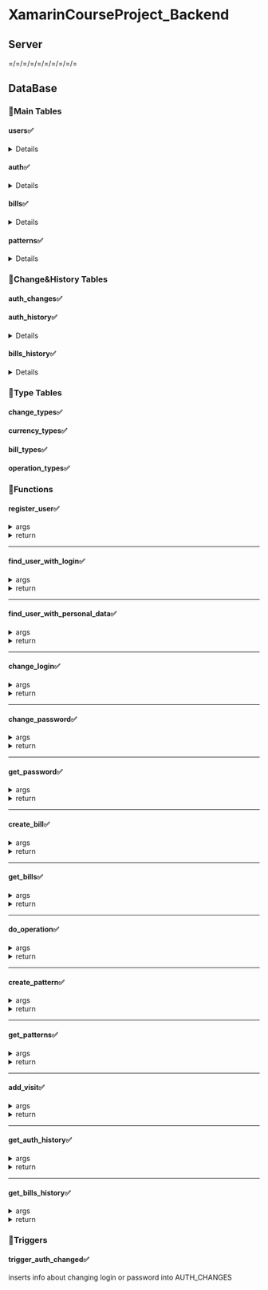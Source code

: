 # XamarinCourseProject_Backend
## Server
=/=/=/=/=/=/=/=/=/=
## DataBase
### :star2:Main Tables
#### users:white_check_mark:    
<details>
 
  [register_user (function)](#register_userwhite_check_mark)    
  [find_user_with_login (function)](#find_user_with_loginwhite_check_mark)    
  [find_user_with_personal_data (function)](#find_user_with_personal_datawhite_check_mark)  
  
</details>    
  
#### auth:white_check_mark:    
<details>
 
  [register_user (function)](#register_userwhite_check_mark)    
  [change_login (function)](#change_loginwhite_check_mark)    
  [change_password (function)](#change_passwordwhite_check_mark)    
  [get_password (function)](#get_passwordwhite_check_mark)    
  [trigger_auth_changed (trigger)](#trigger_auth_changedwhite_check_mark)    
  
</details> 

#### bills:white_check_mark: 
<details>
 
  [create_bill (function)](#create_billwhite_check_mark)    
  [get_bills (function)](#get_billswhite_check_mark)    
  [do_operation (function)](#do_operationwhite_check_mark)    
  
</details> 
   
#### patterns:white_check_mark:
<details>
 
  [create_pattern (function)](#create_patternwhite_check_mark)   
  [get_patterns (function)](#get_patternswhite_check_mark)
  
</details> 

### :star2:Change&History Tables
#### auth_changes:white_check_mark:  
#### auth_history:white_check_mark:
<details>
 
  [add_visit (function)](#add_visitwhite_check_mark)    
  [get_auth_history (function)](#get_auth_historywhite_check_mark)
  
</details> 

#### bills_history:white_check_mark:
<details>

  [get_bills_history (function)](#get_bills_historywhite_check_mark)

</details> 

### :star2:Type Tables
#### change_types:white_check_mark:    
#### currency_types:white_check_mark:    
#### bill_types:white_check_mark:    
#### operation_types:white_check_mark:    
 
### :star2:Functions
#### register_user:white_check_mark:
<details>
  <summary>args</summary>
  
  new_first_name VARCHAR(30),    
  new_surname VARCHAR(30),    
  new_date_of_birth VARCHAR(10),    
  new_phone VARCHAR(10),    
  new_pass_series VARCHAR(6),    
  new_pass_number VARCHAR(8),    
  new_login VARCHAR(16),    
  new_user_password VARCHAR(16),    
  new_patronymic VARCHAR(30) default NULL  
  
</details>    
<details>
  <summary>return</summary>
  
  0 - success    
  1 - already registered    
  2 - login is already taken   
  
</details>

***
#### find_user_with_login:white_check_mark:  
<details>
  <summary>args</summary>
  
  input_login VARCHAR(16)   
  
</details>    
<details>
  <summary>return</summary>
  
  {    
  login VARCHAR(16),    
  first_name VARCHAR(30),    
  surname VARCHAR(30),    
  patronymic VARCHAR(30),    
  date_of_birth VARCHAR(10),    
  phone VARCHAR(10),    
  pass_series VARCHAR(6),    
  pass_number VARCHAR(8)    
  }    
  
</details>

***
#### find_user_with_personal_data:white_check_mark:  
<details>
  <summary>args</summary>
  
  input_first_name VARCHAR(30),    
  input_surname VARCHAR(30),    
  input_pass_series VARCHAR(6),    
  input_pass_number VARCHAR(8)  
  
</details>  
<details>
  <summary>return</summary>
  
  {    
  login VARCHAR(16),    
  first_name VARCHAR(30),    
  surname VARCHAR(30),    
  patronymic VARCHAR(30),    
  date_of_birth VARCHAR(10),    
  phone VARCHAR(10),    
  pass_series VARCHAR(6),    
  pass_number VARCHAR(8)    
}   
  
</details>

***
#### change_login:white_check_mark:    
<details>
  <summary>args</summary>
  
  input_login VARCHAR(16),    
  new_login VARCHAR(16)    
  
</details>  
<details>
  <summary>return</summary>
  
  0 - success    
  1 - logins are equal    
  2 - login is already taken    
  3 - wrong login  
  
</details>

***
#### change_password:white_check_mark:    
<details>
  <summary>args</summary>
  
  input_login VARCHAR(16),    
  new_password VARCHAR(16)  
  
</details>
<details>
  <summary>return</summary>
  
  0 - success    
  1 - passwords are equal    
  2 - wrong login 
  
</details>

***
#### get_password:white_check_mark:    
<details>
  <summary>args</summary>
  
  input_login VARCHAR(16)  
  
</details>
<details>
  <summary>return</summary>
  
  user_password VARCHAR(16) - success    
  ERR - wrong login   
  
</details>

***
#### create_bill:white_check_mark:
<details>
  <summary>args</summary>
  
  input_bill_number VARCHAR(20),    
  input_user_id INT,    
  input_currency VARCHAR(3),    
  input_balance INT,    
  input_bill_type VARCHAR(10)    
  
</details>
<details>
  <summary>return</summary>
  
  0 - success    
  1 - bill exists
  
</details>

***
#### get_bills:white_check_mark:
<details>
  <summary>args</summary>
  
  input_user_id INT
  
</details>
<details>
  <summary>return</summary>
  
  {    
  bill_number VARCHAR(20),    
	 currency VARCHAR(3),    
	 bill_type VARCHAR(10),    
	 balance INT    
  }    
  
</details>

***
#### do_operation:white_check_mark:  
<details>
  <summary>args</summary>
	
  input_bill_from VARCHAR(20),    
  input_bill_to VARCHAR(20),    
  input_amount INT    
  
</details>
<details>
  <summary>return</summary>
  
  0 - success    
  1 - wrong bills    
  2 - wrong currency    
  
</details>

***
#### create_pattern:white_check_mark:    
<details>
  <summary>args</summary>
  
  input_user_id INT,    
  input_pattern_name VARCHAR(20),   
  input_bill_number VARCHAR(20),    
  input_amount INT
  
</details>
<details>
  <summary>return</summary>
  
  0 - success     
  1 - exists     
  2 - wrong bill number
  
</details>

***
#### get_patterns:white_check_mark:  
<details>
  <summary>args</summary>
  
  input_user_id INT
  
</details>
<details>
  <summary>return</summary>
  
  {    
  pattern_name VARCHAR(20),    
  bill_number VARCHAR(20),    
  amount INT    
  }
  
</details>

***
#### add_visit:white_check_mark:
<details>
  <summary>args</summary>
  
  input_user_id INT
  
</details>
<details>
  <summary>return</summary>
  
  0 - success
  
</details>

***
#### get_auth_history:white_check_mark:
<details>
  <summary>args</summary>
  
  input_user_id INT
  
</details>
<details>
  <summary>return</summary>
  
  {      
  visit_time TIMESTAMP    
  }    
  
</details>

***
#### get_bills_history:white_check_mark:
<details>
  <summary>args</summary>
  
  input_user_id INT
  
</details>
<details>
  <summary>return</summary>
  
  {      
  move_from VARCHAR(20), -- Откуда    
  move_to VARCHAR(20), -- Куда    
  amount INT, -- Сколько    
  operation_type VARCHAR(5) -- Тип операции    
  }    
  
</details>  

### :star2:Triggers
#### trigger_auth_changed:white_check_mark:     
inserts info about changing login or password into AUTH_CHANGES    

